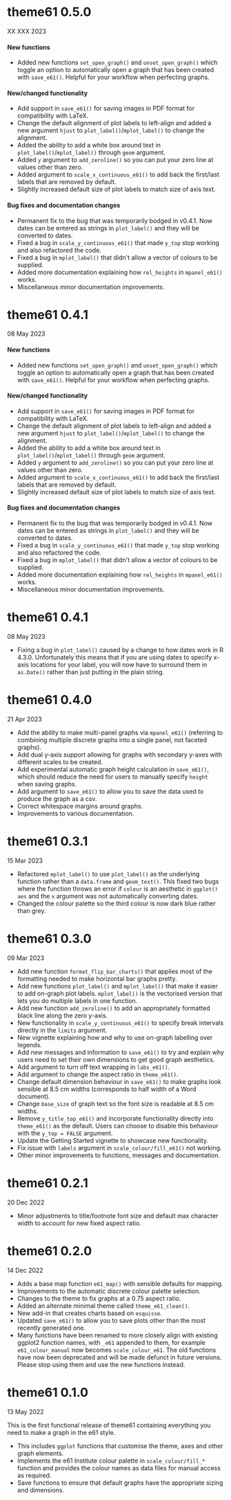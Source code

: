 # theme61 0.5.0

XX XXX 2023

#### New functions

* Added new functions `set_open_graph()` and `unset_open_graph()` which toggle an option to automatically open a graph that has been created with `save_e61()`. Helpful for your workflow when perfecting graphs.

#### New/changed functionality

* Add support in `save_e61()` for saving images in PDF format for compatibility with LaTeX.
* Change the default alignment of plot labels to left-align and added a new argument `hjust` to `plot_label()`/`mplot_label()` to change the alignment.
* Added the ability to add a white box around text in `plot_label()`/`mplot_label()` through `geom` argument.
* Added `y` argument to `add_zeroline()` so you can put your zero line at values other than zero.
* Added argument to `scale_x_continuous_e61()` to add back the first/last labels that are removed by default.
* Slightly increased default size of plot labels to match size of axis text.

#### Bug fixes and documentation changes

* Permanent fix to the bug that was temporarily bodged in v0.4.1. Now dates can be entered as strings in `plot_label()` and they will be converted to dates.
* Fixed a bug in `scale_y_continuous_e61()` that made `y_top` stop working and also refactored the code.
* Fixed a bug in `mplot_label()` that didn't allow a vector of colours to be supplied.
* Added more documentation explaining how `rel_heights` in `mpanel_e61()` works.
* Miscellaneous minor documentation improvements.

# theme61 0.4.1

08 May 2023

#### New functions

* Added new functions `set_open_graph()` and `unset_open_graph()` which toggle an option to automatically open a graph that has been created with `save_e61()`. Helpful for your workflow when perfecting graphs.

#### New/changed functionality

* Add support in `save_e61()` for saving images in PDF format for compatibility with LaTeX.
* Change the default alignment of plot labels to left-align and added a new argument `hjust` to `plot_label()`/`mplot_label()` to change the alignment.
* Added the ability to add a white box around text in `plot_label()`/`mplot_label()` through `geom` argument.
* Added `y` argument to `add_zeroline()` so you can put your zero line at values other than zero.
* Added argument to `scale_x_continuous_e61()` to add back the first/last labels that are removed by default.
* Slightly increased default size of plot labels to match size of axis text.

#### Bug fixes and documentation changes

* Permanent fix to the bug that was temporarily bodged in v0.4.1. Now dates can be entered as strings in `plot_label()` and they will be converted to dates.
* Fixed a bug in `scale_y_continuous_e61()` that made `y_top` stop working and also refactored the code.
* Fixed a bug in `mplot_label()` that didn't allow a vector of colours to be supplied.
* Added more documentation explaining how `rel_heights` in `mpanel_e61()` works.
* Miscellaneous minor documentation improvements.

# theme61 0.4.1

08 May 2023

* Fixing a bug in `plot_label()` caused by a change to how dates work in R 4.3.0. Unfortunately this means that if you are using dates to specify x-axis locations for your label, you will now have to surround them in `as.Date()` rather than just putting in the plain string.

# theme61 0.4.0

21 Apr 2023

* Add the ability to make multi-panel graphs via `mpanel_e61()` (referring to combining multiple discrete graphs into a single panel, not faceted graphs).
* Add dual y-axis support allowing for graphs with secondary y-axes with different scales to be created.
* Add experimental automatic graph height calculation in `save_e61()`, which should reduce the need for users to manually specify `height` when saving graphs.
* Add argument to `save_e61()` to allow you to save the data used to produce the graph as a csv.
* Correct whitespace margins around graphs.
* Improvements to various documentation.

# theme61 0.3.1

15 Mar 2023

* Refactored `mplot_label()` to use `plot_label()` as the underlying function rather than a `data.frame` and `geom_text()`. This fixed two bugs where the function throws an error if `colour` is an aesthetic in `ggplot()` `aes` and the `x` argument was not automatically converting dates.
* Changed the colour palette so the third colour is now dark blue rather than grey.

# theme61 0.3.0

09 Mar 2023

* Add new function `format_flip_bar_charts()` that applies most of the formatting needed to make horizontal bar graphs pretty.
* Add new functions `plot_label()` and `mplot_label()` that make it easier to add on-graph plot labels. `mplot_label()` is the vectorised version that lets you do multiple labels in one function.
* Add new function `add_zeroline()` to add an appropriately formatted black line along the zero y-axis.
* New functionality in `scale_y_continuous_e61()` to specify break intervals directly in the `limits` argument.
* New vignette explaining how and why to use on-graph labelling over legends.
* Add new messages and information to `save_e61()` to try and explain why users need to set their own dimensions to get good graph aesthetics.
* Add argument to turn off text wrapping in `labs_e61()`.
* Add argument to change the aspect ratio in `theme_e61()`.
* Change default dimension behaviour in `save_e61()` to make graphs look sensible at 8.5 cm widths (corresponds to half width of a Word document).
* Change `base_size` of graph text so the font size is readable at 8.5 cm widths.
* Remove `y_title_top_e61()` and incorporate functionality directly into `theme_e61()` as the default. Users can choose to disable this behaviour with the `y_top = FALSE` argument.
* Update the Getting Started vignette to showcase new functionality.
* Fix issue with `labels` argument in `scale_colour/fill_e61()` not working.
* Other minor improvements to functions, messages and documentation.

# theme61 0.2.1

20 Dec 2022

* Minor adjustments to title/footnote font size and default max character width to account for new fixed aspect ratio.

# theme61 0.2.0

14 Dec 2022

* Adds a base map function `e61_map()` with sensible defaults for mapping.
* Improvements to the automatic discrete colour palette selection.
* Changes to the theme to fix graphs at a 0.75 aspect ratio.
* Added an alternate minimal theme called `theme_e61_clean()`.
* New add-in that creates charts based on `esquisse`.
* Updated `save_e61()` to allow you to save plots other than the most recently generated one.
* Many functions have been renamed to more closely align with existing ggplot2 function names, with `_e61` appended to them, for example `e61_colour_manual` now becomes `scale_colour_e61`. The old functions have now been deprecated and will be made defunct in future versions. Please stop using them and use the new functions instead.

# theme61 0.1.0

13 May 2022

This is the first functional release of theme61 containing everything you need to make a graph in the e61 style.

* This includes `ggplot` functions that customise the theme, axes and other graph elements.
* Implements the e61 Institute colour palette in `scale_colour/fill_*` function and provides the colour names as data files for manual access as required.
* Save functions to ensure that default graphs have the appropriate sizing and dimensions.
